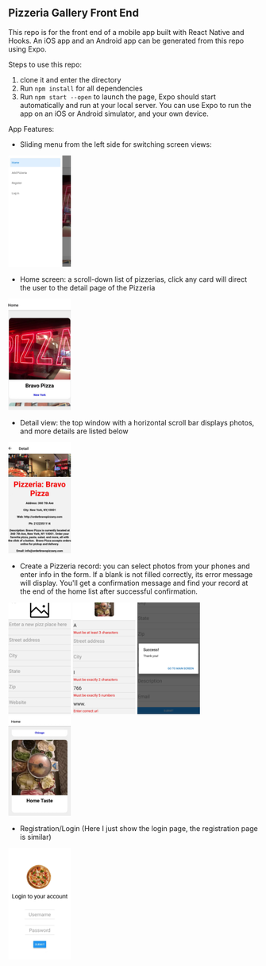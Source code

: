## Pizzeria Gallery Front End

This repo is for the front end of a mobile app built with React Native and Hooks. An iOS app and an Android app can be generated from this repo using Expo. 

Steps to use this repo:
1. clone it and enter the directory
2. Run `npm install` for all dependencies
3. Run `npm start --open` to launch the page, Expo should start automatically and run at your local server. You can use Expo to run the app on an iOS or Android simulator, and your own device.

App Features:
- Sliding menu from the left side for switching screen views:
<img src="README_images/sliding.jpg" width="25%"/>

- Home screen: a scroll-down list of pizzerias, click any card will direct the user to the detail page of the Pizzeria
<img src="README_images/home.jpg" width="25%"/>

- Detail view: the top window with a horizontal scroll bar displays photos, and more details are listed below
<img src="README_images/detail.jpg" width="25%"/>

- Create a Pizzeria record: you can select photos from your phones and enter info in the form. If a blank is not filled correctly, its error message will display. You'll get a confirmation message and find your record at the end of the home list after successful confirmation.
<img src="README_images/create.png" width="25%"/>
<img src="README_images/error.jpg" width="25%"/>
<img src="README_images/confirm.png" width="25%"/>
<img src="README_images/update.jpg" width="25%"/>

- Registration/Login (Here I just show the login page, the registration page is similar)
<img src="README_images/login.jpg" width="25%"/>


